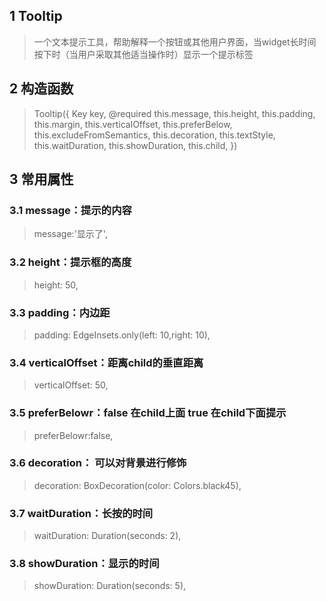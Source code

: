 ## **1 Tooltip**
> 一个文本提示工具，帮助解释一个按钮或其他用户界面，当widget长时间按下时（当用户采取其他适当操作时）显示一个提示标签

## **2 构造函数** 
> Tooltip({
>     Key key,
>     @required this.message,
>     this.height,
>     this.padding,
>     this.margin,
>     this.verticalOffset,
>     this.preferBelow,
>     this.excludeFromSemantics,
>     this.decoration,
>     this.textStyle,
>     this.waitDuration,
>     this.showDuration,
>     this.child,
> })

## **3 常用属性** 
### **3.1 message：提示的内容**
> message:'显示了',

### **3.2 height：提示框的高度**
> height: 50,

### **3.3 padding：内边距**
> padding: EdgeInsets.only(left: 10,right: 10),

### **3.4 verticalOffset：距离child的垂直距离**
> verticalOffset: 50,

### **3.5 preferBelowr：false 在child上面  true 在child下面提示**
> preferBelowr:false,

### **3.6 decoration： 可以对背景进行修饰**
> decoration: BoxDecoration(color: Colors.black45),

### **3.7 waitDuration：长按的时间**
> waitDuration: Duration(seconds: 2),

### **3.8 showDuration：显示的时间**
> showDuration: Duration(seconds: 5),
